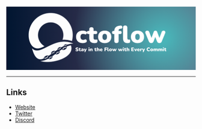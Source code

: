 ![](../octoflow-banner.png)

--- 

## Links
- [Website](https://gitlogs.xyz)
- [Twitter](https://twitter.com/GithubLogs)
- [Discord](https://discord.gg/sdf5bfJbVf)
